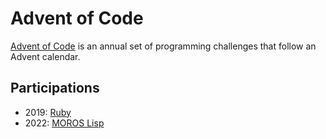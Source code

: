 # Advent of Code

[Advent of Code](https://adventofcode.com/) is an annual set of programming
challenges that follow an Advent calendar.

## Participations

- 2019: [Ruby](ruby/2019)
- 2022: [MOROS Lisp](lisp/2022)
